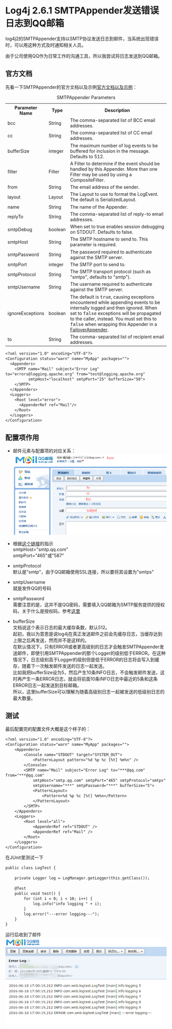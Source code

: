 Log4j 2.6.1 SMTPAppender发送错误日志到QQ邮箱
=======================================

log4j2的SMTPAppender支持以SMTP协议发送日志到邮件，当系统出现错误时，可以用这种方式及时通知相关人员。

由于公司使用QQ作为日常工作的沟通工具，所以我尝试将日志发送到QQ邮箱。

官方文档
--------

先看一下SMTPAppender的官方文档以及示例[官方文档以及示例](http://logging.apache.org/log4j/2.x/manual/appenders.html#SMTPAppender)：


<table border="0" class="bodyTable"><caption align="top">SMTPAppender Parameters</caption>
            
            
<tr class="a">
              
<th>Parameter Name</th>
              
<th>Type</th>
              
<th>Description</th>
            </tr>
            
<tr class="b">
              
<td>bcc</td>
              
<td>String</td>
              
<td>The comma-separated list of BCC email addresses.</td>
            </tr>
            
<tr class="a">
              
<td>cc</td>
              
<td>String</td>
              
<td>The comma-separated list of CC email addresses.</td>
            </tr>
            
<tr class="b">
              
<td>bufferSize</td>
              
<td>integer</td>
              
<td>The maximum number of log events to be buffered for inclusion in the message. Defaults to 512.</td>
            </tr>
            
<tr class="a">
              
<td>filter</td>
              
<td>Filter</td>
              
<td>A Filter to determine if the event should be handled by this Appender. More than one Filter
                may be used by using a CompositeFilter.
              </td>
            </tr>
            
<tr class="b">
              
<td>from</td>
              
<td>String</td>
              
<td>The email address of the sender.</td>
            </tr>
            
<tr class="a">
              
<td>layout</td>
              
<td>Layout</td>
              
<td>The Layout to use to format the LogEvent. The default is SerializedLayout.</td>
            </tr>
            
<tr class="b">
              
<td>name</td>
              
<td>String</td>
              
<td>The name of the Appender.</td>
            </tr>
            
<tr class="a">
              
<td>replyTo</td>
              
<td>String</td>
              
<td>The comma-separated list of reply-to email addresses.</td>
            </tr>
            
<tr class="b">
              
<td>smtpDebug</td>
              
<td>boolean</td>
              
<td>When set to true enables session debugging on STDOUT. Defaults to false.</td>
            </tr>
            
<tr class="a">
              
<td>smtpHost</td>
              
<td>String</td>
              
<td>The SMTP hostname to send to. This parameter is required.</td>
            </tr>
            
<tr class="b">
              
<td>smtpPassword</td>
              
<td>String</td>
              
<td>The password required to authenticate against the SMTP server.</td>
            </tr>
            
<tr class="a">
              
<td>smtpPort</td>
              
<td>integer</td>
              
<td>The SMTP port to send to. </td>
            </tr>
            
<tr class="b">
              
<td>smtpProtocol</td>
              
<td>String</td>
              
<td>The SMTP transport protocol (such as &quot;smtps&quot;, defaults to &quot;smtp&quot;).</td>
            </tr>
            
<tr class="a">
              
<td>smtpUsername</td>
              
<td>String</td>
              
<td>The username required to authenticate against the SMTP server.</td>
            </tr>
            
<tr class="b">
              
<td>ignoreExceptions</td>
              
<td>boolean</td>
              
<td>The default is <tt>true</tt>, causing exceptions encountered while appending events to be
                internally logged and then ignored. When set to <tt>false</tt> exceptions will be propagated to the
                caller, instead. You must set this to <tt>false</tt> when wrapping this Appender in a
                <a href="http://logging.apache.org/log4j/2.x/manual/appenders.html#FailoverAppender">FailoverAppender</a>.</td>
            </tr>
            
<tr class="a">
              
<td>to</td>
              
<td>String</td>
              
<td>The comma-separated list of recipient email addresses.</td>
            </tr>
          </table>

	<?xml version="1.0" encoding="UTF-8"?>
	<Configuration status="warn" name="MyApp" packages="">
	  <Appenders>
	    <SMTP name="Mail" subject="Error Log" to="errors@logging.apache.org" from="test@logging.apache.org"
	          smtpHost="localhost" smtpPort="25" bufferSize="50">
	    </SMTP>
	  </Appenders>
	  <Loggers>
	    <Root level="error">
	      <AppenderRef ref="Mail"/>
	    </Root>
	  </Loggers>
	</Configuration>

配置项作用
--------- 
* 邮件元素与配置项的对应关系：  
![](smtp-qq-mapping.png)  

* 根据[这个链接](http://kf.qq.com/faq/120322fu63YV130422nqIrqu.html)的指示  
smtpHost="smtp.qq.com"  
smtpPort="465"或"587"  

* smtpProtocol  
 默认是"smtp"，由于QQ邮箱使用SSL连接，所以要将其设置为"smtps"
  
* smtpUsername  
 就是发件QQ的号码

* smtpPassword  
 需要注意的是，这并不是QQ密码，需要填入QQ邮箱为SMTP服务提供的授权码，关于什么是授权码，参考[这里](http://service.mail.qq.com/cgi-bin/help?subtype=1&&no=1001256&&id=28)

* bufferSize  
 文档说这个表示日志的最大缓存条数，默认512。  
 起初，我以为意思是说log4j在真正发送邮件之前会先缓存日志，当缓存达到上限之后再发送，然而并不是这样的。  
 在默认情况下，只有ERROR或者更高级别的日志才会触发SMTPAppender发送邮件，即使引用SMTPAppender的那个Logger的级别低于ERROR。在这种情况下，日志级别高于Logger的级别但是低于ERROR的日志将会写入到缓存，随着下一次触发邮件发送的日志一起发送。  
 比如我把bufferSize设为5，然后产生10条INFO日志，不会触发邮件发送，这时再产生一条ERROR日志，就会将前面10条INFO日志中最近的5条和这条ERROR日志一起发送到目标邮箱。  
 所以，这里bufferSize可以理解为随着高级别日志一起被发送的低级别日志的最大数量。

测试
------
最后配置完的配置文件大概是这个样子的：  

	<?xml version="1.0" encoding="UTF-8"?>
	<Configuration status="warn" name="MyApp" packages="">
		<Appenders>
			<Console name="STDOUT" target="SYSTEM_OUT">
				<PatternLayout pattern="%d %p %c [%t] %m%n" />
			</Console>
			<SMTP name="Mail" subject="Error Log" to="***@qq.com" from="***@qq.com"
				smtpHost="smtp.qq.com" smtpPort="465" smtpProtocol="smtps"
				smtpUsername="***" smtpPassword="***" bufferSize="5">
				<PatternLayout>
					<Pattern>%d %p %c [%t] %m%n</Pattern>
				</PatternLayout>
			</SMTP>
		</Appenders>
		<Loggers>
			<Root level="all">
				<AppenderRef ref="STDOUT" />
				<AppenderRef ref="Mail" />
			</Root>
		</Loggers>
	</Configuration>

在JUnit里测试一下  

	public class LogTest {
	
		private Logger log = LogManager.getLogger(this.getClass());
	
		@Test
		public void test() {
			for (int i = 0; i < 10; i++) {
				log.info("info logging " + i);
			}
			log.error("---error logging---");
		}
	}

运行后收到了邮件  
![](receive-smtpappender.png)